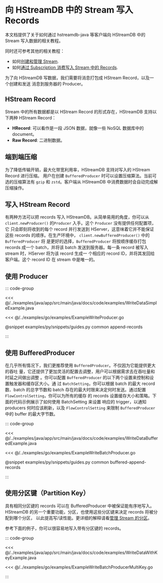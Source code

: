 # 向 HStreamDB 中的 Stream 写入 Records

本文档提供了关于如何通过 hstreamdb-java 等客户端向 HStreamDB 中的 Stream 写入数据的相关教程。

同时还可参考其他的相关教程：

- 如何[创建和管理 Stream](./stream.md).
- 如何[通过 Subscription 消费写入 Stream 中的 Records](../receive/consume.md).

为了向 HStreamDB 写数据，我们需要将消息打包成 HStream Record，以及一个创建和发送
消息到服务器的 Producer。

## HStream Record

Stream 中的所有数据都是以 HStream Record 的形式存在，HStreamDB 支持以下两种
HStream Record：

- **HRecord**: 可以看作是一段 JSON 数据，就像一些 NoSQL 数据库中的 document。
- **Raw Record**: 二进制数据。

## 端到端压缩

为了降低传输开销，最大化带宽利用率，HStreamDB 支持对写入的 HStream Record 进行压缩。
用户在创建 `BufferedProducer` 时可以设置压缩算法。当前可选的压缩算法有
`gzip` 和 `zstd`。客户端从 HStreamDB 中消费数据时会自动完成解压缩操作。

## 写入 HStream Record

有两种方法可以把 records 写入 HStreamDB。从简单易用的角度，你可以从
`client.newProducer()` 的`Producer` 入手。这个 `Producer` 没有提供任何配置项，它
只会即刻将收到的每个 record 并行发送到 HServer，这意味着它并不能保证这些 records
的顺序。在生产环境中， `client.newBufferedProducer()` 中的 `BufferedProducer` 将
是更好的选择，`BufferedProducer` 将按顺序缓存打包 records 成一个 batch，并将该
batch 发送到服务器。每一条 record 被写入 stream 时，HServer 将为该 record 生成一
个相应的 record ID，并将其发回给客户端。这个 record ID 在 stream 中是唯一的。

## 使用 Producer

::: code-group

<<< @/../examples/java/app/src/main/java/docs/code/examples/WriteDataSimpleExample.java

<<< @/../examples/go/examples/ExampleWriteProducer.go

@snippet examples/py/snippets/guides.py common append-records

:::

## 使用 BufferedProducer

在几乎所有情况下，我们更推荐使用 `BufferedProducer`。不仅因为它能提供更大的吞吐
量，它还提供了更加灵活的配置去调整，用户可以根据需求去在吞吐量和时延之间做出调整
。你可以配置 `BufferedProducer` 的以下两个设置来控制和设置触发器和缓存区大小。通
过 `BatchSetting`，你可以根据 batch 的最大 record 数、batch 的总字节数和 batch
存在的最大时限来决定何时发送。通过配置 `FlowControlSetting`，你可以为所有的缓存
的 records 设置缓存大小和策略。下面的代码示例展示了如何使用 BatchSetting 来设置
响应的 trigger，以通知 producers 何时应该刷新，以及 `FlowControlSetting` 来限制
`BufferedProducer` 中的 buffer 的最大字节数。

::: code-group

<<< @/../examples/java/app/src/main/java/docs/code/examples/WriteDataBufferedExample.java

<<< @/../examples/go/examples/ExampleWriteBatchProducer.go

@snippet examples/py/snippets/guides.py common buffered-append-records

:::

## 使用分区键（Partition Key）

具有相同分区键的 records 可以在 BufferedProducer 中被保证能有序地写入。HStreamDB
的另一个重要功能，分区，也使用这些分区键来决定 records 将被分配到哪个分区，
以此提高写/读性能。更详细的解释请看[管理 Stream 的分区](./shards.md)。

参考下面的例子，你可以很容易地写入带有分区键的 records。

::: code-group

<<< @/../examples/java/app/src/main/java/docs/code/examples/WriteDataWithKeyExample.java

<<< @/../examples/go/examples/ExampleWriteBatchProducerMultiKey.go

:::
